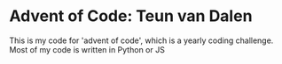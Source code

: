 <h1>Advent of Code: Teun van Dalen</h1>
<p>This is my code for 'advent of code', which is a yearly coding challenge. Most of my code is written in Python or JS</p>
